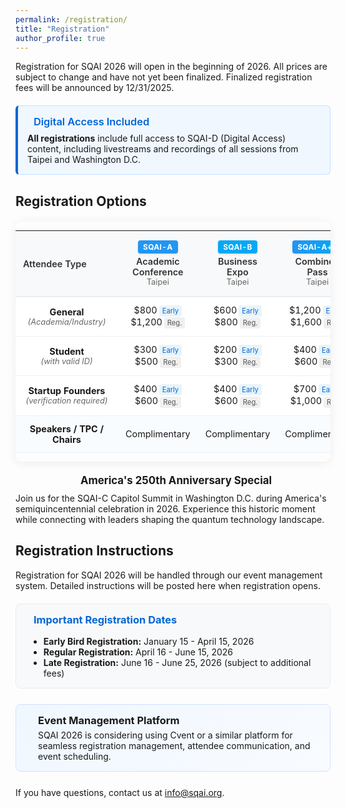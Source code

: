 ```yaml
---
permalink: /registration/
title: "Registration"
author_profile: true
---
```


Registration for SQAI 2026 will open in the beginning of 2026.
All prices are subject to change and have not yet been finalized. Finalized registration fees will be announced by 12/31/2025.

<div class="digital-access-highlight">
  <div style="display: flex; align-items: center; gap: 10px; margin-bottom: 8px;">
    <i class="fas fa-globe" style="font-size: 1.2em; color: #0366d6;"></i>
    <h3 style="margin: 0; color: #0366d6; font-weight: 600;">Digital Access Included</h3>
  </div>
  <p style="margin: 0;">
    <strong>All registrations</strong> include full access to SQAI-D (Digital Access) content, including livestreams and recordings of all sessions from Taipei and Washington D.C.
  </p>
</div>

## Registration Options

<div class="registration-table-container">
  <table class="registration-fee-table">
    <thead>
      <tr>
        <th class="attendee-type-column">Attendee Type</th>
        <th class="sqai-a"><span class="reg-tag sqai-a-tag">SQAI-A</span><br>Academic<br>Conference<br><span class="reg-location">Taipei</span></th>
        <th class="sqai-b"><span class="reg-tag sqai-b-tag">SQAI-B</span><br>Business<br>Expo<br><span class="reg-location">Taipei</span></th>
        <th class="sqai-ab"><span class="reg-tag sqai-ab-tag">SQAI-A+B</span><br>Combined<br>Pass<br><span class="reg-location">Taipei</span></th>
        <th class="sqai-c"><span class="reg-tag sqai-c-tag">SQAI-C</span><br>Capitol<br>Summit<br><span class="reg-location">D.C.</span></th>
        <th class="sqai-d"><span class="reg-tag sqai-d-tag">SQAI-D</span><br>Digital<br>Access<br><span class="reg-location">Online</span></th>
      </tr>
    </thead>
    <tbody>
      <tr>
        <td><strong>General</strong><br><span class="attendee-desc">(Academia/Industry)</span></td>
        <td>$800<span class="early-price">Early</span><br>$1,200<span class="reg-price">Reg.</span></td>
        <td>$600<span class="early-price">Early</span><br>$800<span class="reg-price">Reg.</span></td>
        <td>$1,200<span class="early-price">Early</span><br>$1,600<span class="reg-price">Reg.</span></td>
        <td>$400<span class="early-price">Early</span><br>$600<span class="reg-price">Reg.</span></td>
        <td>$160<br><span class="reg-note">Standalone</span></td>
      </tr>
      <tr>
        <td><strong>Student</strong><br><span class="attendee-desc">(with valid ID)</span></td>
        <td>$300<span class="early-price">Early</span><br>$500<span class="reg-price">Reg.</span></td>
        <td>$200<span class="early-price">Early</span><br>$300<span class="reg-price">Reg.</span></td>
        <td>$400<span class="early-price">Early</span><br>$600<span class="reg-price">Reg.</span></td>
        <td>$200<span class="early-price">Early</span><br>$300<span class="reg-price">Reg.</span></td>
        <td>$100<br><span class="reg-note">Standalone</span></td>
      </tr>
      <tr>
        <td><strong>Startup Founders</strong><br><span class="attendee-desc">(verification required)</span></td>
        <td>$400<span class="early-price">Early</span><br>$600<span class="reg-price">Reg.</span></td>
        <td>$400<span class="early-price">Early</span><br>$600<span class="reg-price">Reg.</span></td>
        <td>$700<span class="early-price">Early</span><br>$1,000<span class="reg-price">Reg.</span></td>
        <td>$300<span class="early-price">Early</span><br>$400<span class="reg-price">Reg.</span></td>
        <td>$120<br><span class="reg-note">Standalone</span></td>
      </tr>
      <tr class="special-row">
        <td><strong>Speakers / TPC / Chairs</strong></td>
        <td>Complimentary</td>
        <td>Complimentary</td>
        <td>Complimentary</td>
        <td>Complimentary</td>
        <td>Included</td>
      </tr>
    </tbody>
  </table>
</div>

<style>
.digital-access-highlight {
  background: #f0f7ff;
  border: 1px solid #c2e0ff;
  border-left: 4px solid #0366d6;
  padding: 15px;
  border-radius: 6px;
  margin: 20px 0;
}

.registration-table-container {
  margin: 20px 0;
  overflow-x: auto;
  border-radius: 10px;
  box-shadow: 0 2px 15px rgba(0,0,0,0.07);
}

.registration-fee-table {
  width: 100%;
  border-collapse: collapse;
  background: white;
  font-size: 0.9rem;
}

.registration-fee-table th {
  padding: 15px 12px;
  text-align: center;
  background: #f8f9fa;
  color: #333;
  font-weight: 600;
  border-bottom: 2px solid #eaeef2;
  white-space: nowrap;
}

.registration-fee-table td {
  padding: 12px;
  text-align: center;
  border-bottom: 1px solid rgba(0,0,0,0.05);
  vertical-align: middle;
}

.attendee-type-column {
  text-align: left !important;
  min-width: 140px;
}

.attendee-desc {
  font-size: 0.8rem;
  color: #666;
  font-style: italic;
  white-space: nowrap;
}

.reg-tag {
  display: inline-flex;
  align-items: center;
  justify-content: center;
  padding: 3px 8px;
  border-radius: 4px;
  color: white !important;
  font-size: 0.75rem;
  font-weight: 700;
  margin-bottom: 4px;
  letter-spacing: 0.3px;
  box-shadow: 0 1px 3px rgba(0,0,0,0.15);
  text-transform: uppercase;
}

.sqai-a-tag {
  background: #2196f3;
}

.sqai-b-tag {
  background: #03a9f4;
}

.sqai-ab-tag {
  background: linear-gradient(90deg, #2196f3, #03a9f4);
}

.sqai-c-tag {
  background: #00bcd4;
}

.sqai-d-tag {
  background: #009688;
}

.reg-location {
  font-size: 0.8rem;
  color: #666;
  font-weight: normal;
}

.early-price, .reg-price, .reg-note {
  display: inline-block;
  font-size: 0.7rem;
  padding: 2px 5px;
  border-radius: 3px;
  margin-left: 3px;
  color: #555;
  vertical-align: middle;
}

.early-price {
  background-color: #e8f4f8;
  color: #0366d6;
}

.reg-price {
  background-color: #f0f0f0;
}

.reg-note {
  background-color: #f5f5f5;
  font-style: italic;
}

.special-row {
  background-color: #f9fcff;
}

tr:hover {
  background-color: #f8fbfe;
}

@media (max-width: 768px) {
  .registration-fee-table {
    font-size: 0.8rem;
  }
  
  .registration-fee-table th,
  .registration-fee-table td {
    padding: 8px 6px;
  }
  
  .early-price, .reg-price, .reg-note {
    font-size: 0.65rem;
    padding: 1px 3px;
  }
  
  .attendee-desc {
    font-size: 0.75rem;
  }
}
</style>

<div class="america250-notice">
  <div style="display: flex; align-items: center; justify-content: center; margin-bottom: 10px;">
    <i class="fas fa-flag-usa" style="font-size: 1.3em; margin-right: 10px;"></i>
    <span style="font-size: 1.2em; font-weight: bold;">America's 250th Anniversary Special</span>
  </div>
  <p style="margin: 0;">
    Join us for the SQAI-C Capitol Summit in Washington D.C. during America's semiquincentennial celebration in 2026. Experience this historic moment while connecting with leaders shaping the quantum technology landscape.
  </p>
</div>

## Registration Instructions

Registration for SQAI 2026 will be handled through our event management system. Detailed instructions will be posted here when registration opens.

<div class="registration-info-box">
  <h3><i class="fas fa-calendar-check"></i> Important Registration Dates</h3>
  <ul>
    <li><strong>Early Bird Registration:</strong> January 15 - April 15, 2026</li>
    <li><strong>Regular Registration:</strong> April 16 - June 15, 2026</li>
    <li><strong>Late Registration:</strong> June 16 - June 25, 2026 (subject to additional fees)</li>
  </ul>
</div>

<div class="cvent-info-box">
  <div style="display: flex; align-items: center; gap: 15px;">
    <i class="fas fa-laptop-code" style="font-size: 1.8em; color: #0366d6;"></i>
    <div>
      <h3 style="margin: 0 0 5px 0;">Event Management Platform</h3>
      <p style="margin: 0;">SQAI 2026 is considering using Cvent or a similar platform for seamless registration management, attendee communication, and event scheduling.</p>
    </div>
  </div>
</div>

<style>
.registration-info-box {
  background: #f8f9fa;
  border-radius: 8px;
  padding: 15px 20px;
  margin: 20px 0;
  border: 1px solid #e9ecef;
}

.registration-info-box h3 {
  color: #0366d6;
  display: flex;
  align-items: center;
  gap: 8px;
  margin-top: 0;
}

.registration-info-box ul {
  margin-bottom: 0;
}

.cvent-info-box {
  background: linear-gradient(135deg, #f0f7ff 0%, #f8fbff 100%);
  border: 1px solid #d0e3ff;
  border-radius: 8px;
  padding: 15px 20px;
  margin: 25px 0;
}
</style>

If you have questions, contact us at [info@sqai.org](mailto:info@sqai.org).
